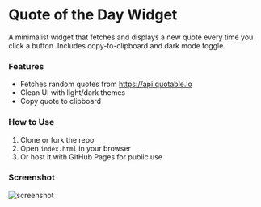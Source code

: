 # Quote of the Day Widget

A minimalist widget that fetches and displays a new quote every time you click a button. Includes copy-to-clipboard and dark mode toggle.

### Features
- Fetches random quotes from https://api.quotable.io
- Clean UI with light/dark themes
- Copy quote to clipboard

### How to Use
1. Clone or fork the repo
2. Open `index.html` in your browser
3. Or host it with GitHub Pages for public use

### Screenshot
![screenshot](screenshot.png)

